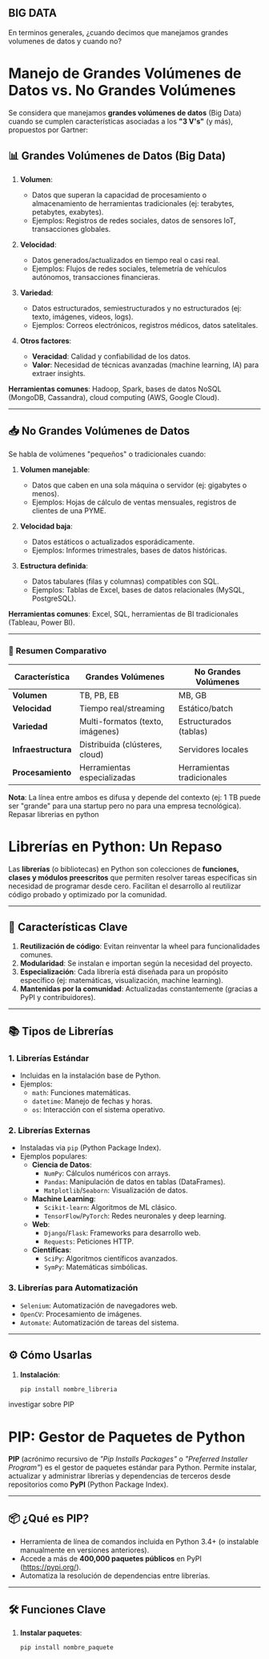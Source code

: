 ## BIG DATA
En terminos generales, ¿cuando decimos que manejamos grandes volumenes de datos y cuando no?
# Manejo de Grandes Volúmenes de Datos vs. No Grandes Volúmenes

Se considera que manejamos **grandes volúmenes de datos** (Big Data) cuando se cumplen características asociadas a los **"3 V's"** (y más), propuestos por Gartner:

## 📊 **Grandes Volúmenes de Datos (Big Data)**
1. **Volumen**:  
   - Datos que superan la capacidad de procesamiento o almacenamiento de herramientas tradicionales (ej: terabytes, petabytes, exabytes).  
   - Ejemplos: Registros de redes sociales, datos de sensores IoT, transacciones globales.  

2. **Velocidad**:  
   - Datos generados/actualizados en tiempo real o casi real.  
   - Ejemplos: Flujos de redes sociales, telemetría de vehículos autónomos, transacciones financieras.  

3. **Variedad**:  
   - Datos estructurados, semiestructurados y no estructurados (ej: texto, imágenes, videos, logs).  
   - Ejemplos: Correos electrónicos, registros médicos, datos satelitales.  

4. **Otros factores**:  
   - **Veracidad**: Calidad y confiabilidad de los datos.  
   - **Valor**: Necesidad de técnicas avanzadas (machine learning, IA) para extraer insights.  

**Herramientas comunes**: Hadoop, Spark, bases de datos NoSQL (MongoDB, Cassandra), cloud computing (AWS, Google Cloud).

---

## 📥 **No Grandes Volúmenes de Datos**
Se habla de volúmenes "pequeños" o tradicionales cuando:  
1. **Volumen manejable**:  
   - Datos que caben en una sola máquina o servidor (ej: gigabytes o menos).  
   - Ejemplos: Hojas de cálculo de ventas mensuales, registros de clientes de una PYME.  

2. **Velocidad baja**:  
   - Datos estáticos o actualizados esporádicamente.  
   - Ejemplos: Informes trimestrales, bases de datos históricas.  

3. **Estructura definida**:  
   - Datos tabulares (filas y columnas) compatibles con SQL.  
   - Ejemplos: Tablas de Excel, bases de datos relacionales (MySQL, PostgreSQL).  

**Herramientas comunes**: Excel, SQL, herramientas de BI tradicionales (Tableau, Power BI).

---

### 📌 **Resumen Comparativo**
| Característica          | Grandes Volúmenes               | No Grandes Volúmenes          |
|-------------------------|----------------------------------|-------------------------------|
| **Volumen**             | TB, PB, EB                      | MB, GB                        |
| **Velocidad**           | Tiempo real/streaming           | Estático/batch                |
| **Variedad**            | Multi-formatos (texto, imágenes)| Estructurados (tablas)        |
| **Infraestructura**     | Distribuida (clústeres, cloud)  | Servidores locales            |
| **Procesamiento**       | Herramientas especializadas     | Herramientas tradicionales    |

**Nota**: La línea entre ambos es difusa y depende del contexto (ej: 1 TB puede ser "grande" para una startup pero no para una empresa tecnológica).
Repasar librerias en python
# Librerías en Python: Un Repaso

Las **librerías** (o bibliotecas) en Python son colecciones de **funciones, clases y módulos preescritos** que permiten resolver tareas específicas sin necesidad de programar desde cero. Facilitan el desarrollo al reutilizar código probado y optimizado por la comunidad.

---

## 🧩 **Características Clave**
1. **Reutilización de código**: Evitan reinventar la wheel para funcionalidades comunes.
2. **Modularidad**: Se instalan e importan según la necesidad del proyecto.
3. **Especialización**: Cada librería está diseñada para un propósito específico (ej: matemáticas, visualización, machine learning).
4. **Mantenidas por la comunidad**: Actualizadas constantemente (gracias a PyPI y contribuidores).

---

## 📚 **Tipos de Librerías**
### 1. **Librerías Estándar**
- Incluidas en la instalación base de Python.
- Ejemplos:  
  - `math`: Funciones matemáticas.  
  - `datetime`: Manejo de fechas y horas.  
  - `os`: Interacción con el sistema operativo.

### 2. **Librerías Externas**
- Instaladas via `pip` (Python Package Index).  
- Ejemplos populares:  
   - **Ciencia de Datos**:  
     - `NumPy`: Cálculos numéricos con arrays.  
     - `Pandas`: Manipulación de datos en tablas (DataFrames).  
     - `Matplotlib`/`Seaborn`: Visualización de datos.  
   - **Machine Learning**:  
     - `Scikit-learn`: Algoritmos de ML clásico.  
     - `TensorFlow`/`PyTorch`: Redes neuronales y deep learning.  
   - **Web**:  
     - `Django`/`Flask`: Frameworks para desarrollo web.  
     - `Requests`: Peticiones HTTP.  
   - **Científicas**:  
     - `SciPy`: Algoritmos científicos avanzados.  
     - `SymPy`: Matemáticas simbólicas.  

### 3. **Librerías para Automatización**
- `Selenium`: Automatización de navegadores web.  
- `OpenCV`: Procesamiento de imágenes.  
- `Automate`: Automatización de tareas del sistema.

---

## ⚙️ **Cómo Usarlas**
1. **Instalación**:  
   ```bash
   pip install nombre_libreria
investigar sobre PIP
# PIP: Gestor de Paquetes de Python

**PIP** (acrónimo recursivo de *"Pip Installs Packages"* o *"Preferred Installer Program"*) es el gestor de paquetes estándar para Python. Permite instalar, actualizar y administrar librerías y dependencias de terceros desde repositorios como **PyPI** (Python Package Index).

---

## 📦 **¿Qué es PIP?**
- Herramienta de línea de comandos incluida en Python 3.4+ (o instalable manualmente en versiones anteriores).  
- Accede a más de **400,000 paquetes públicos** en PyPI (https://pypi.org/).  
- Automatiza la resolución de dependencias entre librerías.

---

## 🛠️ **Funciones Clave**
1. **Instalar paquetes**:  
   ```bash
   pip install nombre_paquete
